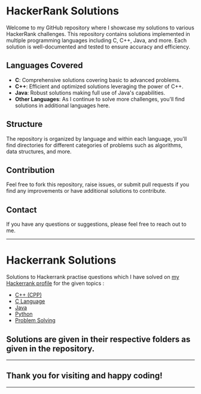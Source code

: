 

# HackerRank Solutions

Welcome to my GitHub repository where I showcase my solutions to various HackerRank challenges. This repository contains solutions implemented in multiple programming languages including C, C++, Java, and more. Each solution is well-documented and tested to ensure accuracy and efficiency.

## Languages Covered
- **C**: Comprehensive solutions covering basic to advanced problems.
- **C++**: Efficient and optimized solutions leveraging the power of C++.
- **Java**: Robust solutions making full use of Java's capabilities.
- **Other Languages**: As I continue to solve more challenges, you'll find solutions in additional languages here.

## Structure
The repository is organized by language and within each language, you'll find directories for different categories of problems such as algorithms, data structures, and more.

## Contribution
Feel free to fork this repository, raise issues, or submit pull requests if you find any improvements or have additional solutions to contribute.

## Contact
If you have any questions or suggestions, please feel free to reach out to me.

---


# Hackerrank Solutions
Solutions to Hackerrank practise questions which I have solved on [my Hackerrank profile](https://www.hackerrank.com/profile/Alivexd) for the given topics :
- [C++ (CPP)](https://www.hackerrank.com/domains/cpp)
- [C Language](https://www.hackerrank.com/domains/c?badge_type=c)
- [Java](https://www.hackerrank.com/domains/java?badge_type=java)
- [Python](https://www.hackerrank.com/domains/python)
- [Problem Solving](https://www.hackerrank.com/domains/algorithms)
## Solutions are given in their respective folders as given in the repository.

---

## Thank you for visiting and happy coding!

---
